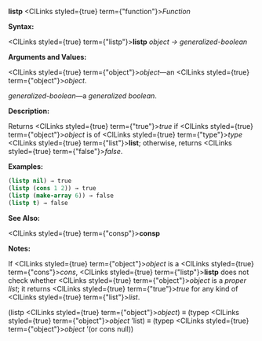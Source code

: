 **listp** <ClLinks styled={true} term={"function"}><i>Function</i></ClLinks> 



**Syntax:** 



<ClLinks styled={true} term={"listp"}><b>listp</b></ClLinks> *object → generalized-boolean* 



**Arguments and Values:** 



<ClLinks styled={true} term={"object"}><i>object</i></ClLinks>—an <ClLinks styled={true} term={"object"}><i>object</i></ClLinks>. 



*generalized-boolean*—a *generalized boolean*. 



**Description:** 



Returns <ClLinks styled={true} term={"true"}><i>true</i></ClLinks> if <ClLinks styled={true} term={"object"}><i>object</i></ClLinks> is of <ClLinks styled={true} term={"type"}><i>type</i></ClLinks> <ClLinks styled={true} term={"list"}><b>list</b></ClLinks>; otherwise, returns <ClLinks styled={true} term={"false"}><i>false</i></ClLinks>. 



**Examples:**
```lisp
(listp nil) → true 
(listp (cons 1 2)) → true 
(listp (make-array 6)) → false 
(listp t) → false 
```
**See Also:** 



<ClLinks styled={true} term={"consp"}><b>consp</b></ClLinks> 



**Notes:** 



If <ClLinks styled={true} term={"object"}><i>object</i></ClLinks> is a <ClLinks styled={true} term={"cons"}><i>cons</i></ClLinks>, <ClLinks styled={true} term={"listp"}><b>listp</b></ClLinks> does not check whether <ClLinks styled={true} term={"object"}><i>object</i></ClLinks> is a *proper list*; it returns <ClLinks styled={true} term={"true"}><i>true</i></ClLinks> for any kind of <ClLinks styled={true} term={"list"}><i>list</i></ClLinks>. 



(listp <ClLinks styled={true} term={"object"}><i>object</i></ClLinks>) *≡* (typep <ClLinks styled={true} term={"object"}><i>object</i></ClLinks> ’list) *≡* (typep <ClLinks styled={true} term={"object"}><i>object</i></ClLinks> ’(or cons null)) 







 



 



